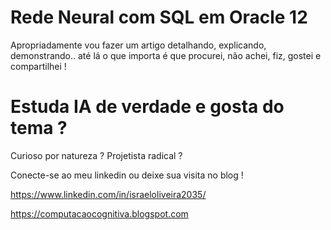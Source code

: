 # Rede Neural com SQL em Oracle 12

Apropriadamente vou fazer um artigo detalhando, explicando, demonstrando.. 
até lá o que importa é que procurei, não achei, fiz, gostei e compartilhei !

# Estuda IA de verdade e gosta do tema ? 
Curioso por natureza ? 
Projetista radical ?

Conecte-se ao meu linkedin ou deixe sua visita no blog !

https://www.linkedin.com/in/israeloliveira2035/

https://computacaocognitiva.blogspot.com
